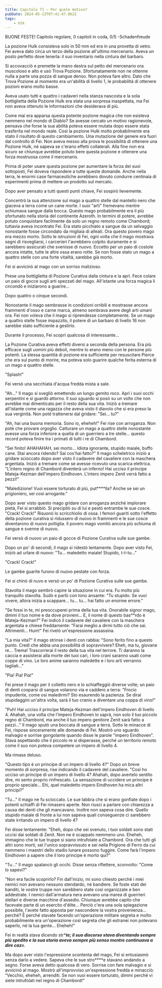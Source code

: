 ```yaml
---
title: Capitolo 71 – Per quale motivo?
pubDate: 2024-05-13T07:41:47.862Z
tags:
    - htk
---
```


BUONE FESTE!
Capitolo regolare,
0 capitoli in coda, 0/5
-Schadenfreude

La pozione Hulk consisteva solo in 50 mm ed era in una provetta di vetro. Fei aveva dato  circa un terzo della pozione all'ultimo mercenario. Aveva un posto perfetto dove tenerla: il suo inventario nella cintura del barbaro.

Si accovacciò e premette la mano destra sul petto del mercenario ora muscoloso e alto e usò Trova Pozione. Sfortunatamente non ne ottenne nulla a parte una pozza di sangue denso. Non poteva fare altro. Dato che Trova Pozione al momento era un'abilità di livello 1, le probabilità di ottenere pozioni erano molto basse.

Aveva usato tutti e quattro i cadaveri nella stanza nascosta e la sola bottiglietta della Pozione Hulk era stata una sorpresa inaspettata, ma Fei non aveva ottenuto le informazioni che desiderava di più.

Come mai era apparsa questa potente pozione magica che non esisteva nemmeno nel mondo di Diablo? Se avesse cercato un motivo ragionevole, pensava che forse la sua abilità poteva essere mutata dopo essere stata trasferita nel mondo reale. Così la pozione Hulk molto probabilmente era stato il risultato di questo cambiamento. Una mutazione del genere era fuori dal controllo di Fei. Non aveva messo alla prova le possibilità di ottenere una Pozione Hulk, né sapeva se c'erano effetti collaterali. Alla fine non era sicuro se chiunque avrebbe potuto bere questa pozione e ottenere una forza mostruosa come il mercenario.

Prima di poter usare questa pozione per aumentare la forza dei suoi sottoposti, Fei doveva rispondere a tutte queste domande. Anche nella terra, le enormi case farmaceutiche avrebbero dovuto condurre centinaia di esperimenti prima di mettere un prodotto sul mercato.

Dopo aver pensato a tutti questi punti chiave, Fei sospirò lievemente.

Concentrò la sua attenzione sul mago a quattro stelle dal mantello nero che giaceva a terra come un cane morte. I suoi "arti" fremevano mentre schiumava sangue dalla bocca. Questo mago probabilmente era il più sfortunato nella storia del continente Azeroth. In termini di potere, avrebbe potuto conquistare facilmente da solo un regno remoto come Chambord; tuttavia aveva incontrato Fei. Era stato picchiato a sangue da un selvaggio nonostante fosse circondato da migliaia di alleati. Ora questo povero mago era mezzo morto. Sotto le istruzioni di Fei, ogni volta che il mago mostrava segni di risvegliarsi, i carcerieri l'avrebbero colpito duramente e si sarebbero assicurati che svenisse di nuovo. Eccetto per un paio di costole ancora intatte, tutte le altre ossa erano rotte. Se non fosse stato un mago a quattro stelle con una forte vitalità, sarebbe già morto.

Fei si avvicinò al mago con un sorriso malizioso.

Prese una bottiglietta di Pozione Curativa dalla cintura e la aprì. Fece colare un paio di gocce sugli arti spezzati del mago. All'istante una forza magica li circondò e iniziarono a guarire...

Dopo quattro o cinque secondi.

Nonostante il mago sembrasse in condizioni orribili e mostrasse ancora frammenti d'osso e carne marca, almeno sembrava avere degli arti umani ora. Fei non voleva che il mago si riprendesse completamente. Se un mago a quattro stelle fosse impazzito, il potere di un barbaro di livello 16 non sarebbe stato sufficiente a gestirlo.

Durante il processo, Fei scoprì qualcosa di interessante...

La Pozione Curativa aveva effetti diversi a seconda della persona. Era più efficace sugli uomini più deboli, mentre lo erano meno con le persone più potenti. La stessa quantità di pozione era sufficiente per resuscitare Pierce che era sul punto di morire, ma poteva solo guarire qualche ferita esterna di un mago a quattro stelle.

"Splash!"

Fei versò una secchiata d'acqua fredda mista a sale.

"Ah..." Il mago si svegliò emettendo un lungo gemito roco. Aprì i suoi occhi serpentini e si guardò attorno. Il suo sguardo si posò su un volto che non avrebbe mai dimenticato per il resto della sua vita. Iniziò a tremare all'istante come una ragazza che aveva visto il diavolo che si era preso la sua verginità. Non poté trattenersi dal gridare: "Sei... tu?"

"Ah, hai una buona memoria. Sono io, eheheh!" Fei rise con arroganza. Non poté che provare orgoglio. Catturare un mago a quattro stelle nonostante avesse una forza inferiore a quella di un guerriero a tre stelle... questo record poteva finire tra i primati di tutti i re di Chambord.

"Sei finito! AHAHAHAH, sei morto... Idiota ignorante, stupido maiale, buffo cane. Stai ancora ridendo? Sai cos'hai fatto?" Il mago scheletrico iniziò a gridare scioccato dopo aver visto il cadavere del cavaliere con la maschera argentata. Iniziò a tremare come se avesse ricevuto una scarica elettrica. "L'intero regno di Chambord diventerà un inferno! Hai ucciso il principe Mateja-Kezman dell'impero Eindhoven. L'intero impero Zenit verrà fatto a pezzi!"

"Maledizione! Vuoi essere torturato di più, put****lla? Anche se sei un prigioniero, sei così arrogante."

Dopo aver visto questo mago gridare con arroganza anziché implorare pietà, Fei si arrabbiò. Si precipitò su di lui e pestò entrambe le sue cosce. "Crack! Crack!" Risuonò lo scricchiolio di ossa. I femori guariti sotto l'effetto della pozione curativa si ridussero di nuovo in frammenti e le sue cosce diventarono di nuovo poltiglia. Il povero mago vomitò ancora più schiuma di sangue e svenne di nuovo.

Fei versò di nuovo un paio di gocce di Pozione Curativa sulle sue gambe.

Dopo un po' di secondi, il mago si ridestò lentamente. Dopo aver visto Fei, iniziò ad urlare di nuovo: "Tu... maledetto maiale! Stupido, t-t-tu..."

"Crack! Crack!"

Le gambe guarite furono di nuovo pestate con forza.

Fei si chinò di nuvo e versò un po' di Pozione Curativa sulle sue gambe.

Stavolta il mago sembrò capire la situazione in cui era. Fu molto più tranquillo stavolta. Sudò e parlò con tono ansante: "Tu stupido. Se vuoi vivere, allora inizia a scappare... tu... tu... hai fatto un enorme errore."

"Se fossi in te, mi preoccuperei prima della tua vita. Onorabile signor mago, dimmi il tuo nome e da dove provieni... E, il nome di questo bas**rdo è Mateja-Kezman?" Fei indicò il cadavere del cavaliere con la maschera argentata e chiese freddamente: "Farai meglio a dirmi tutto ciò che sai. Altrimenti... Hum!" Fei rivelò un'espressione assassina.

"La mia vita?" Il mago strinse i denti con rabbia: "Sono ferito fino a questo punto. Credi che abbia una possibilità di sopravvivere? Eheh, ma tu, giovane re... Trema! Trascorrerai il resto della tua vita nel terrore. Ti daranno la caccia e assisterai alla morte dei tuoi cari, i loro crani saranno usati come coppe di vino. Le loro anime saranno maledette e i loro arti verranno tagliati..."

"Pia! Pia! Pia!"

Fei prese il mago per il colletto nero e lo schiaffeggiò diverse volte; un paio di denti cosparsi di sangue volarono via e caddero a terra: "Frocio impudente, come osi maledirmi? Sto esaurendo la pazienza. Se dirai stupidaggini un'altra volta, sarà il tuo cranio a diventare una coppa di vino!"

"Puh! Hai ucciso il principe Mateja-Kezman dell'impero Eindhoven di livello 4. Ahahah, una volta che l'impero Eindhoven lo saprà, non solo il tuo piccolo regno di Chambord, ma anche il tuo impero genitore Zenit sarà fatto a pezzi..." Il mago sputò una boccata di sangue a terra. Sotto le minacce di Fei, rispose sinceramente alle domande di Fei. Mostrò uno sguardo malvagio e sorrise gongolante quando disse le parole "impero Eindhoven". Stava aspettando che il piccolo re si disperasse, perché un territorio remoto come il suo non poteva competere un impero di livello 4.

Ma rimase deluso.

"Questo tipo è un principe di un impero di livello 4?" Dopo un breve momento di sorpresa, rise indicando il cadavere del cavaliere. "Così ho ucciso un principe di un impero di livello 4? Ahahah, dopo avertelo sentito dire, mi sento proprio rinfrescato. La sensazione di uccidere un principe è proprio speciale... Ehi, quel maledetto impero Eindhoven ha mica altri principi?"

"Tu..." Il mago ne fu scioccato. Le sue labbra che si erano gonfiate dopo i potenti schiaffi di Fei rimasero aperte. Non riuscì a parlare con chiarezza a causa dei denti che gli mancavano. Inoltre non sapeva cosa dire. Quello stupido maiale di fronte a lui non sapeva quali conseguenze ci sarebbero state irritando un impero di livello 4?

Fei disse lentamente: "Eheh, dopo che sei svenuto, i tuoi soldati sono stati uccisi dai soldati di Zenit. Non ne è scappato nemmeno uno. Eheheh, immagino che le tue truppe si siano intrufolate a Chambord. Ora che tutti gli altri sono morti, sei l'unico sopravvissuto e sei nella Prigione di Ferro da cui nemmeno i maestri dello stadio lunare possono fuggire. Come farà l'impero Eindhoven a sapere che il loro principe è morto qui?"

"Tu..." Il mago spalancò gli occhi. Disse senza riflettere, sconvolto: "Come lo sapevi?"

"Non era facile scoprirlo? Fin dall'inizio, mi sono chiesto perché i miei nemici non avevano nessuno stendardo, né bandiere. Se foste stati dei banditi, le vostre truppe non sarebbero state così organizzate e ben addestrate. I nemici dall'armatura nera avevano una marea di guerrieri stellari e diverse macchine d'assedio. Chiunque avrebbe capito che facevate parte di un esercito d'élite... Perciò c'era una sola spiegazione possibile, l'avete fatto apposta per nascondere la vostra provenienza... perché? È perché stavate facendo un'operazione militare segreta e molto probabilmente era un'operazione così segreta che gli estranei non potevano saperlo, né la tua gente... Eheheh!"

Fei in realtà stava dicendo str****te; il suo discorso stava diventando sempre più spedito e la sua storia aveva sempre più senso mentre continuava a dire caz***e.

Ma dopo aver visto l'espressione scontenta del mago, Fei si entusiasmò senza darlo a vedere. Sapeva che le sue stro****e stavano andando a segno. Forse aveva detto qualcosa di vero. Sorrise con fare malvagio e si avvicinò al mago. Mostrò all'improvviso un'espressione fredda e minacciò: "Vecchio, eheheh, arrenditi. Se non vuoi essere torturato, dimmi perché vi siete intrufolati nel regno di Chambord!"



